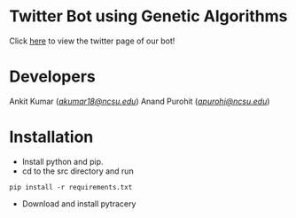 # Twitter Bot using Genetic Algorithms
Click [here](https://twitter.com/Botty_McBot) to view the twitter page of our bot!

# Developers
Ankit Kumar (*akumar18@ncsu.edu*)
Anand Purohit (*apurohi@ncsu.edu*)

# Installation
 - Install python and pip.
 - cd to the src directory and run
```
pip install -r requirements.txt
```
 - Download and install pytracery
